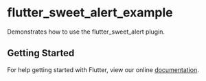 # flutter_sweet_alert_example

Demonstrates how to use the flutter_sweet_alert plugin.

## Getting Started

For help getting started with Flutter, view our online
[documentation](https://flutter.io/).
